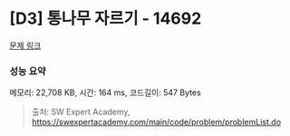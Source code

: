 # [D3] 통나무 자르기 - 14692 

[문제 링크](https://swexpertacademy.com/main/code/problem/problemDetail.do?contestProbId=AYJW0g-qlO8DFASv) 

### 성능 요약

메모리: 22,708 KB, 시간: 164 ms, 코드길이: 547 Bytes



> 출처: SW Expert Academy, https://swexpertacademy.com/main/code/problem/problemList.do